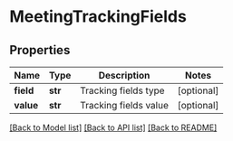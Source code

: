 # MeetingTrackingFields

## Properties
Name | Type | Description | Notes
------------ | ------------- | ------------- | -------------
**field** | **str** | Tracking fields type | [optional] 
**value** | **str** | Tracking fields value | [optional] 

[[Back to Model list]](../README.md#documentation-for-models) [[Back to API list]](../README.md#documentation-for-api-endpoints) [[Back to README]](../README.md)

